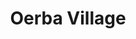 ---
image_path: /images/oerba.jpg
title: Oerba Village
title_link: https://soundcloud.com/bowsamic/oerba
weight: 11
offset:
    x: -1rem
    y: -2rem
---